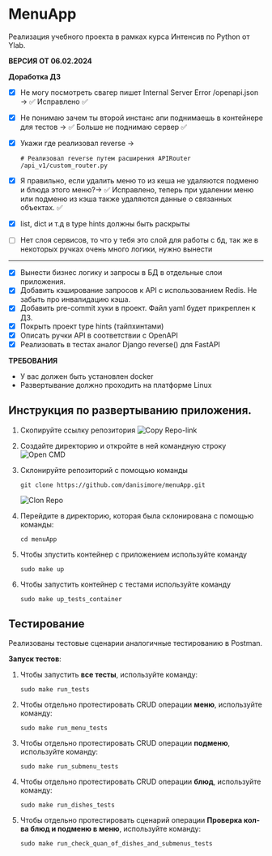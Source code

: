 # MenuApp
Реализация учебного проекта в рамках курса Интенсив по Python от Ylab.

**ВЕРСИЯ ОТ 06.02.2024**

**Доработка ДЗ**
- [x] Не могу посмотреть свагер пишет Internal Server Error /openapi.json -> ✅ Исправлено ✅
- [x] Не понимаю зачем ты второй инстанс апи поднимаешь в контейнере для тестов -> ✅ Больше не поднимаю сервер ✅
- [x] Укажи где реализовал reverse ->

      # Реализовал reverse путем расширения APIRouter
      /api_v1/custom_router.py



- [x] Я правильно, если удалить меню то из кеша не удаляются подменю и блюда этого меню?-> ✅ Исправлено, теперь при удалении меню или подменю из кэша также удаляются данные о связанных объектах. ✅
- [x] list, dict и т.д в type hints должны быть раскрыты
- [ ] Нет слоя сервисов, то что у тебя это слой для работы с бд, так же в некоторых ручках очень много логики, нужно вынести
____

- [x] Вынести бизнес логику и запросы в БД в отдельные слои приложения.
- [x] Добавить кэширование запросов к API с использованием Redis. Не забыть про инвалидацию кэша.
- [x] Добавить pre-commit хуки в проект. Файл yaml будет прикреплен к ДЗ.
- [x] Покрыть проект type hints (тайпхинтами)
- [x] Описать ручки API в соответствии c OpenAPI
- [x] Реализовать в тестах аналог Django reverse() для FastAPI

**ТРЕБОВАНИЯ**
+ У вас должен быть установлен docker
+ Развертывание должно проходить на платформе Linux

## Инструкция по развертыванию приложения.
1. Скопируйте ссылку репозитория ![Copy Repo-link](https://i.imgur.com/p8WPXpm.png)
2. Создайте директорию и откройте в ней командную строку ![Open CMD](https://i.imgur.com/DQay8e8.png)
3. Склонируйте репозиторий с помощью команды
   ```
   git clone https://github.com/danisimore/menuApp.git
   ```
    ![Clon Repo](https://i.imgur.com/FkDS1pr.png)
4. Перейдите в директорию, которая была склонирована c помощью команды:
   ```
   cd menuApp
   ```

5. Чтобы зпустить контейнер с приложением используйте команду
    ```
    sudo make up
    ```
6. Чтобы запустить контейнер с тестами используйте команду
   ```
   sudo make up_tests_container
   ```

## Тестирование
Реализованы тестовые сценарии аналогичные тестированию в Postman.

**Запуск тестов**:
1. Чтобы запустить **все тесты**, используйте команду:
   ```
   sudo make run_tests
   ```
2. Чтобы отдельно протестировать CRUD операции **меню**, используйте команду:
   ```
   sudo make run_menu_tests
   ```
3. Чтобы отдельно протестировать CRUD операции **подменю**, используйте команду:
   ```
   sudo make run_submenu_tests
   ```
4. Чтобы отдельно протестировать CRUD операции **блюд**, используйте команду:
   ```
   sudo make run_dishes_tests
   ```
5. Чтобы отдельно протестировать сценарий операции **Проверка кол-ва блюд и подменю в меню**, используйте команду:
   ```
   sudo make run_check_quan_of_dishes_and_submenus_tests
   ```
